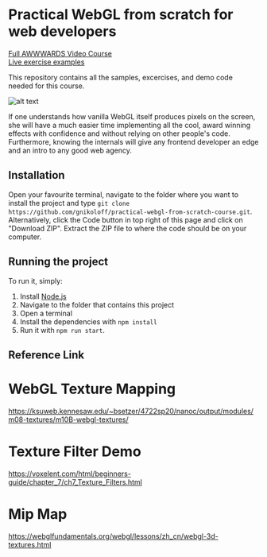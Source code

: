 # Practical WebGL from scratch for web developers

[Full AWWWARDS Video Course](https://www.awwwards.com/academy/course/practical-webgl-from-scratch-for-frontend-developers)   
[Live exercise examples](https://practical-webgl-from-scratch-awwwards-course.georgi-nikolov.com/)

This repository contains all the samples, excercises, and demo code needed for this course.

![alt text](https://github.com/gnikoloff/practical-webgl-from-scratch-course/blob/master/i-know-opengl.jpeg?raw=true)

If one understands how vanilla WebGL itself produces pixels on the screen, she will have a much easier time implementing all the cool, award winning effects with confidence and without relying on other people's code. Furthermore, knowing the internals will give any frontend developer an edge and an intro to any good web agency.

## Installation

Open your favourite terminal, navigate to the folder where you want to install the project and type `git clone https://github.com/gnikoloff/practical-webgl-from-scratch-course.git`.
Alternatively, click the Code button in top right of this page and click on "Download ZIP". Extract the ZIP file to where the code should be on your computer.

## Running the project
To run it, simply:
1. Install [Node.js](https://nodejs.org/en/)
2. Navigate to the folder that contains this project
3. Open a terminal
4. Install the dependencies with `npm install`
5. Run it with `npm run start`.


## Reference Link

# WebGL Texture Mapping

https://ksuweb.kennesaw.edu/~bsetzer/4722sp20/nanoc/output/modules/m08-textures/m10B-webgl-textures/

# Texture Filter Demo 

https://voxelent.com/html/beginners-guide/chapter_7/ch7_Texture_Filters.html

# Mip Map

https://webglfundamentals.org/webgl/lessons/zh_cn/webgl-3d-textures.html